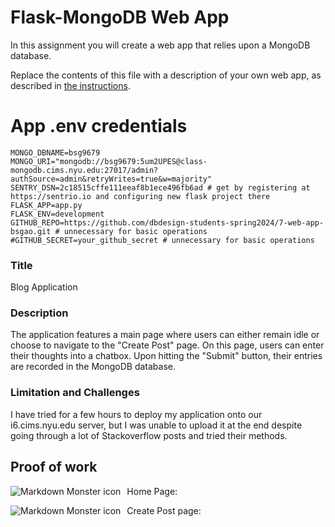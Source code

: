 # Flask-MongoDB Web App

In this assignment you will create a web app that relies upon a MongoDB database.

Replace the contents of this file with a description of your own web app, as described in [the instructions](./instructions.md).

# App .env credentials
```
MONGO_DBNAME=bsg9679
MONGO_URI="mongodb://bsg9679:5um2UPES@class-mongodb.cims.nyu.edu:27017/admin?authSource=admin&retryWrites=true&w=majority"
SENTRY_DSN=2c18515cffe111eeaf8b1ece496fb6ad # get by registering at https://sentrio.io and configuring new flask project there
FLASK_APP=app.py
FLASK_ENV=development
GITHUB_REPO=https://github.com/dbdesign-students-spring2024/7-web-app-bsgao.git # unnecessary for basic operations
#GITHUB_SECRET=your_github_secret # unnecessary for basic operations
```

### Title
Blog Application

### Description

The application features a main page where users can either remain idle or choose to navigate to the "Create Post" page. On this page, users can enter their thoughts into a chatbox. Upon hitting the "Submit" button, their entries are recorded in the MongoDB database.

### Limitation and Challenges

I have tried for a few hours to deploy my application onto our i6.cims.nyu.edu server, but I was unable to upload it at the end despite going through a lot of Stackoverflow posts and tried their methods.

## Proof of work
Home Page:
<img src="/Users/brandongao/flask-app/images/Screen Shot 2024-04-21 at 8.35.31 PM.png"
     alt="Markdown Monster icon"
     style="float: left; margin-right: 10px;" />

Create Post page:
<img src="/Users/brandongao/flask-app/images/Screen Shot 2024-04-21 at 8.37.53 PM.png"
     alt="Markdown Monster icon"
     style="float: left; margin-right: 10px;" />
